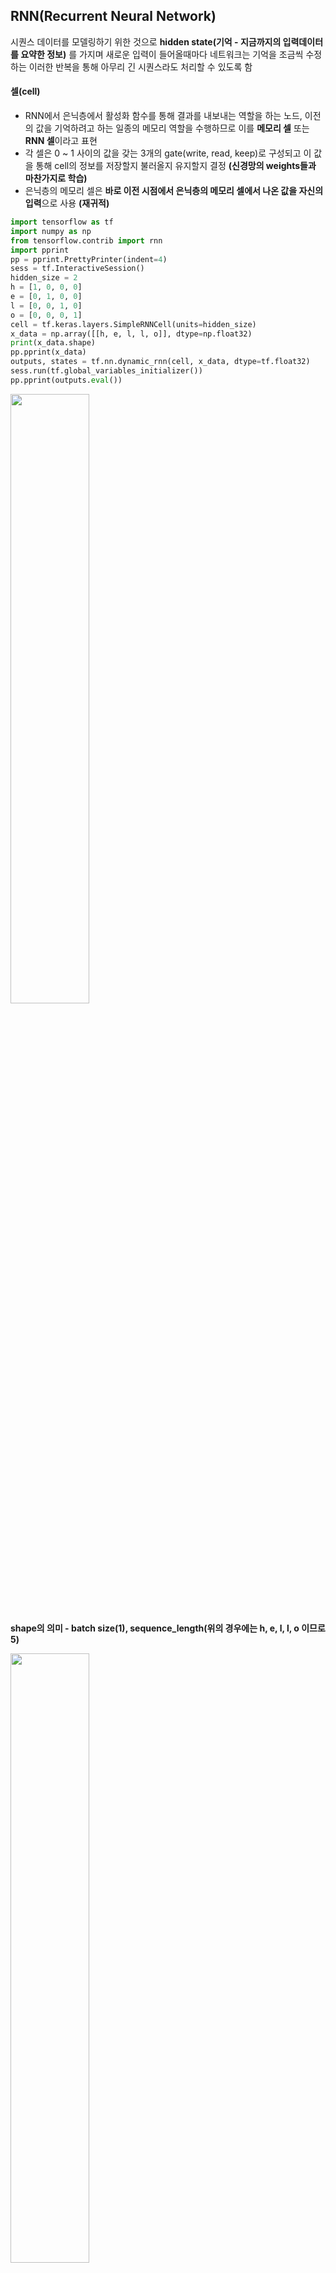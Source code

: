 ## RNN(Recurrent Neural Network)

시퀀스 데이터를 모델링하기 위한 것으로 **hidden state(기억 - 지금까지의 입력데이터를 요약한 정보)** 를 가지며 새로운 입력이 들어올때마다 네트워크는 기억을 조금씩 수정하는 이러한 반복을 통해 아무리 긴 시퀀스라도 처리할 수 있도록 함

#### 셀(cell) 

- RNN에서 은닉층에서 활성화 함수를 통해 결과를 내보내는 역할을 하는 노드, 이전의 값을 기억하려고 하는 일종의 메모리 역할을 수행하므로 이를 **메모리 셀** 또는 **RNN 셀**이라고 표현
- 각 셀은 0 ~ 1 사이의 값을 갖는 3개의 gate(write, read, keep)로 구성되고 이 값을 통해 cell의 정보를 저장할지 불러올지 유지할지 결정 **(신경망의 weights들과 마찬가지로 학습)**
- 은닉층의 메모리 셀은 **바로 이전 시점에서 은닉층의 메모리 셀에서 나온 값을 자신의 입력**으로 사용 **(재귀적)**

```python
import tensorflow as tf
import numpy as np
from tensorflow.contrib import rnn
import pprint
pp = pprint.PrettyPrinter(indent=4)
sess = tf.InteractiveSession()
hidden_size = 2
h = [1, 0, 0, 0]
e = [0, 1, 0, 0]
l = [0, 0, 1, 0]
o = [0, 0, 0, 1]
cell = tf.keras.layers.SimpleRNNCell(units=hidden_size)
x_data = np.array([[h, e, l, l, o]], dtype=np.float32)
print(x_data.shape) 
pp.pprint(x_data)
outputs, states = tf.nn.dynamic_rnn(cell, x_data, dtype=tf.float32)
sess.run(tf.global_variables_initializer())
pp.pprint(outputs.eval())
```

<img src="https://user-images.githubusercontent.com/58063806/95017234-38553700-0693-11eb-8b84-633aa153adb6.JPG" width=50%/>

**shape의 의미 - batch size(1), sequence_length(위의 경우에는 h, e, l, l, o 이므로 5)**

<img src="https://user-images.githubusercontent.com/58063806/95017236-39866400-0693-11eb-8a6f-47a18976259e.JPG" width=50% />

초기화된 weight들 **(hidden size가 2이므로 2 dimension들이 출력)**

```python
import tensorflow as tf
import numpy as np
from tensorflow.contrib import rnn
import pprint
pp = pprint.PrettyPrinter(indent=4)
sess = tf.InteractiveSession()
hidden_size = 2
h = [1, 0, 0, 0]
e = [0, 1, 0, 0]
l = [0, 0, 1, 0]
o = [0, 0, 0, 1]
x_data = np.array([[h, e, l, l, o], [e, o, l, l, l], [l, l, e, e, l]], dtype=np.float32)
print(x_data.shape)
pp.pprint(x_data)
cell = rnn.BasicLSTMCell(num_units=hidden_size, state_is_tuple=True)
outputs, states = tf.nn.dynamic_rnn(cell, x_data, dtype=tf.float32)
sess.run(tf.global_variables_initializer())
pp.pprint(outputs.eval())
```

다음과 같이 **batch size를 증가(한번에 데이터를 여러개)해서 사용 가능**

<img src="https://user-images.githubusercontent.com/58063806/95017461-64bd8300-0694-11eb-8560-d18b2c33fd5c.JPG" width=35%/>

<img src="https://user-images.githubusercontent.com/58063806/95017462-65eeb000-0694-11eb-9214-7d1e54c7a496.JPG" width=35% />